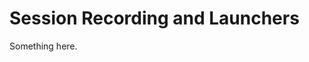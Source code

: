 [title]: # (Session Recording and Launchers)
[tags]: # (XXX)
[priority]: # (4549)
# Session Recording and Launchers
Something here.
